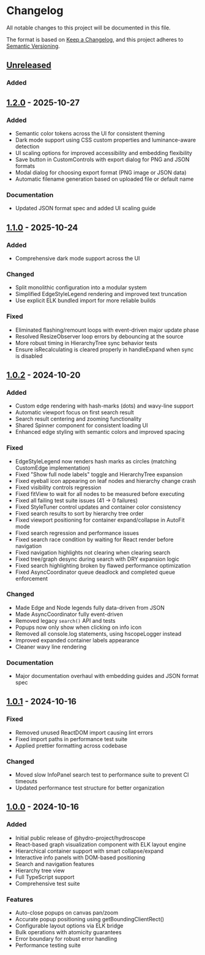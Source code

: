 # Changelog

All notable changes to this project will be documented in this file.

The format is based on [Keep a Changelog](https://keepachangelog.com/en/1.0.0/),
and this project adheres to [Semantic Versioning](https://semver.org/spec/v2.0.0.html).

## [Unreleased]

### Added

<!-- Add entries for the next release here -->

## [1.2.0] - 2025-10-27

### Added

- Semantic color tokens across the UI for consistent theming
- Dark mode support using CSS custom properties and luminance-aware detection
- UI scaling options for improved accessibility and embedding flexibility
- Save button in CustomControls with export dialog for PNG and JSON formats
- Modal dialog for choosing export format (PNG image or JSON data)
- Automatic filename generation based on uploaded file or default name

### Documentation

- Updated JSON format spec and added UI scaling guide

## [1.1.0] - 2025-10-24

### Added

- Comprehensive dark mode support across the UI

### Changed

- Split monolithic configuration into a modular system
- Simplified EdgeStyleLegend rendering and improved text truncation
- Use explicit ELK bundled import for more reliable builds

### Fixed

- Eliminated flashing/remount loops with event-driven major update phase
- Resolved ResizeObserver loop errors by debouncing at the source
- More robust timing in HierarchyTree sync behavior tests
- Ensure isRecalculating is cleared properly in handleExpand when sync is disabled

## [1.0.2] - 2024-10-20

### Added

- Custom edge rendering with hash-marks (dots) and wavy-line support
- Automatic viewport focus on first search result
- Search result centering and zooming functionality
- Shared Spinner component for consistent loading UI
- Enhanced edge styling with semantic colors and improved spacing

### Fixed

- EdgeStyleLegend now renders hash marks as circles (matching CustomEdge implementation)
- Fixed "Show full node labels" toggle and HierarchyTree expansion
- Fixed eyeball icon appearing on leaf nodes and hierarchy change crash
- Fixed visibility controls regression
- Fixed fitView to wait for all nodes to be measured before executing
- Fixed all failing test suite issues (41 → 0 failures)
- Fixed StyleTuner control updates and container color consistency
- Fixed search results to sort by hierarchy tree order
- Fixed viewport positioning for container expand/collapse in AutoFit mode
- Fixed search regression and performance issues
- Fixed search race condition by waiting for React render before navigation
- Fixed navigation highlights not clearing when clearing search
- Fixed tree/graph desync during search with DRY expansion logic
- Fixed search highlighting broken by flawed performance optimization
- Fixed AsyncCoordinator queue deadlock and completed queue enforcement

### Changed

- Made Edge and Node legends fully data-driven from JSON
- Made AsyncCoordinator fully event-driven
- Removed legacy `search()` API and tests
- Popups now only show when clicking on info icon
- Removed all console.log statements, using hscopeLogger instead
- Improved expanded container labels appearance
- Cleaner wavy line rendering

### Documentation

- Major documentation overhaul with embedding guides and JSON format spec

## [1.0.1] - 2024-10-16

### Fixed

- Removed unused ReactDOM import causing lint errors
- Fixed import paths in performance test suite
- Applied prettier formatting across codebase

### Changed

- Moved slow InfoPanel search test to performance suite to prevent CI timeouts
- Updated performance test structure for better organization

## [1.0.0] - 2024-10-16

### Added

- Initial public release of @hydro-project/hydroscope
- React-based graph visualization component with ELK layout engine
- Hierarchical container support with smart collapse/expand
- Interactive info panels with DOM-based positioning
- Search and navigation features
- Hierarchy tree view
- Full TypeScript support
- Comprehensive test suite

### Features

- Auto-close popups on canvas pan/zoom
- Accurate popup positioning using getBoundingClientRect()
- Configurable layout options via ELK bridge
- Bulk operations with atomicity guarantees
- Error boundary for robust error handling
- Performance testing suite

[1.0.2]: https://github.com/hydro-project/hydroscope/compare/v1.0.1...v1.0.2
[1.0.1]: https://github.com/hydro-project/hydroscope/compare/v1.0.0...v1.0.1
[1.0.0]: https://github.com/hydro-project/hydroscope/releases/tag/v1.0.0
[1.1.0]: https://github.com/hydro-project/hydroscope/compare/v1.0.2...v1.1.0
[1.2.0]: https://github.com/hydro-project/hydroscope/compare/v1.1.0...v1.2.0
[Unreleased]: https://github.com/hydro-project/hydroscope/compare/v1.2.0...HEAD
